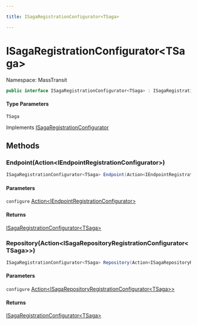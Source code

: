 ```yaml
---

title: ISagaRegistrationConfigurator<TSaga>

---
```


# ISagaRegistrationConfigurator\<TSaga\>

Namespace: MassTransit

```csharp
public interface ISagaRegistrationConfigurator<TSaga> : ISagaRegistrationConfigurator
```

#### Type Parameters

`TSaga`<br/>

Implements [ISagaRegistrationConfigurator](../masstransit/isagaregistrationconfigurator)

## Methods

### **Endpoint(Action\<IEndpointRegistrationConfigurator\>)**

```csharp
ISagaRegistrationConfigurator<TSaga> Endpoint(Action<IEndpointRegistrationConfigurator> configure)
```

#### Parameters

`configure` [Action\<IEndpointRegistrationConfigurator\>](https://learn.microsoft.com/en-us/dotnet/api/system.action-1)<br/>

#### Returns

[ISagaRegistrationConfigurator\<TSaga\>](../masstransit/isagaregistrationconfigurator-1)<br/>

### **Repository(Action\<ISagaRepositoryRegistrationConfigurator\<TSaga\>\>)**

```csharp
ISagaRegistrationConfigurator<TSaga> Repository(Action<ISagaRepositoryRegistrationConfigurator<TSaga>> configure)
```

#### Parameters

`configure` [Action\<ISagaRepositoryRegistrationConfigurator\<TSaga\>\>](https://learn.microsoft.com/en-us/dotnet/api/system.action-1)<br/>

#### Returns

[ISagaRegistrationConfigurator\<TSaga\>](../masstransit/isagaregistrationconfigurator-1)<br/>
